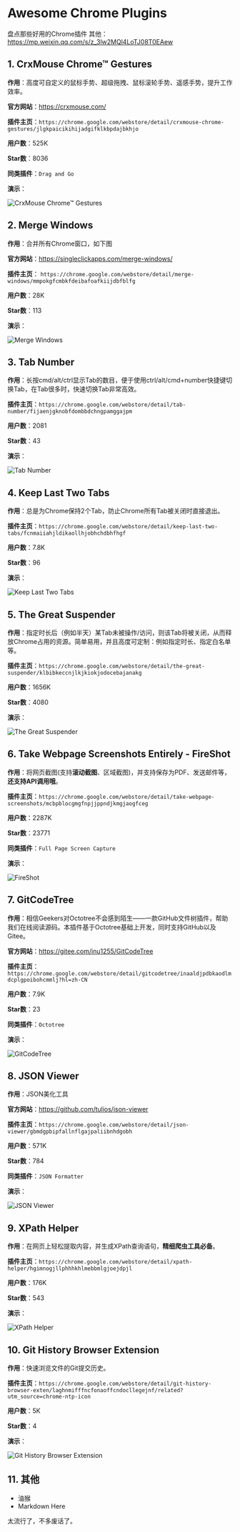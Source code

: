 # Awesome Chrome Plugins

盘点那些好用的Chrome插件
其他：https://mp.weixin.qq.com/s/z_3lw2MQl4LoTJ08T0EAew



## 1. CrxMouse Chrome™ Gestures

**作用**：高度可自定义的鼠标手势、超级拖拽、鼠标滚轮手势、遥感手势，提升工作效率。

**官方网站**：<https://crxmouse.com/>

**插件主页**：`https://chrome.google.com/webstore/detail/crxmouse-chrome-gestures/jlgkpaicikihijadgifklkbpdajbkhjo`

**用户数**：525K

**Star数**：8036

**同类插件**：`Drag and Go`

**演示**：

![CrxMouse Chrome™ Gestures](images/gesture.gif)



## 2. Merge Windows

**作用**：合并所有Chrome窗口，如下图

**官方网站**：<https://singleclickapps.com/merge-windows/>

**插件主页**： `https://chrome.google.com/webstore/detail/merge-windows/mmpokgfcmbkfdeibafoafkiijdbfblfg`

**用户数**：28K

**Star数**：113

**演示**：

![Merge Windows](images/merge.gif)





## 3. Tab Number

**作用**：长按cmd/alt/ctrl显示Tab的数目，便于使用ctrl/alt/cmd+number快捷键切换Tab，在Tab很多时，快速切换Tab非常高效。

**插件主页**：`https://chrome.google.com/webstore/detail/tab-number/fijaenjgknobfdombbdchngpamggajpm`

**用户数**：2081

**Star数**：43

**演示**：

![Tab Number](images/tab-number.gif)



## 4. Keep Last Two Tabs

**作用**：总是为Chrome保持2个Tab，防止Chrome所有Tab被关闭时直接退出。

**插件主页**：`https://chrome.google.com/webstore/detail/keep-last-two-tabs/fcnmaiiahjldikaollhjobhchdbhfhgf`

**用户数**：7.8K

**Star数**：96

**演示**：

![Keep Last Two Tabs](images/keep-last-2-tabs.gif)



## 5. The Great Suspender

**作用**：指定时长后（例如半天）某Tab未被操作/访问，则该Tab将被关闭，从而释放Chrome占用的资源。简单易用，并且高度可定制：例如指定时长、指定白名单等。

**插件主页**：`https://chrome.google.com/webstore/detail/the-great-suspender/klbibkeccnjlkjkiokjodocebajanakg`

**用户数**：1656K

**Star数**：4080

**演示**：

![The Great Suspender](images/suspender.jpg)



## 6. Take Webpage Screenshots Entirely - FireShot

**作用**：将网页截图(支持**滚动截图**、区域截图)，并支持保存为PDF、发送邮件等，**还支持API调用哦**。

**插件主页**：`https://chrome.google.com/webstore/detail/take-webpage-screenshots/mcbpblocgmgfnpjjppndjkmgjaogfceg`

**用户数**：2287K

**Star数**：23771

**同类插件**：`Full Page Screen Capture`

**演示**：

![FireShot](images/fireshot.gif)





## 7. GitCodeTree

**作用**：相信Geekers对Octotree不会感到陌生——一款GitHub文件树插件，帮助我们在线阅读源码。本插件基于Octotree基础上开发，同时支持GitHub以及Gitee。

**官方网站**：<https://gitee.com/inu1255/GitCodeTree>

**插件主页**：`https://chrome.google.com/webstore/detail/gitcodetree/inaaldjpdbkaodlmdcplgpoibohcmmlj?hl=zh-CN`

**用户数**：7.9K

**Star数**：23

**同类插件**：`Octotree`

**演示**：

![GitCodeTree](images/gitcodetree.gif)



## 8. JSON Viewer

**作用**：JSON美化工具

**官方网站**：<https://github.com/tulios/json-viewer>

**插件主页**：`https://chrome.google.com/webstore/detail/json-viewer/gbmdgpbipfallnflgajpaliibnhdgobh`

**用户数**：571K

**Star数**：784

**同类插件**：`JSON Formatter`

**演示**：

![JSON Viewer](images/jsonviewer.gif)



## 9. XPath Helper

**作用**：在网页上轻松提取内容，并生成XPath查询语句，**精细爬虫工具必备**。

**插件主页**：`https://chrome.google.com/webstore/detail/xpath-helper/hgimnogjllphhhkhlmebbmlgjoejdpjl`

**用户数**：176K

**Star数**：543

**演示**：

![XPath Helper](images/xpath.gif)



## 10. Git History Browser Extension

**作用**：快速浏览文件的Git提交历史。

**插件主页**：`https://chrome.google.com/webstore/detail/git-history-browser-exten/laghnmifffncfonaoffcndocllegejnf/related?utm_source=chrome-ntp-icon`

**用户数**：5K

**Star数**：4

**演示**：

![Git History Browser Extension](images/git-history.png)



## 11. 其他

* 油猴
* Markdown Here

太流行了，不多废话了。
